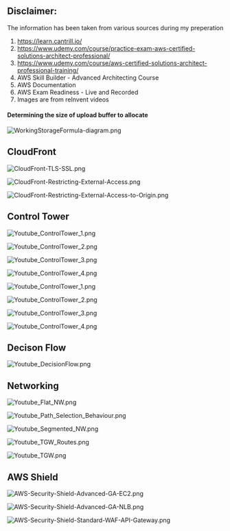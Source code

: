 ## Disclaimer:

The information has been taken from various sources during my preperation
1. https://learn.cantrill.io/
2. https://www.udemy.com/course/practice-exam-aws-certified-solutions-architect-professional/
3. https://www.udemy.com/course/aws-certified-solutions-architect-professional-training/
3. AWS Skill Builder - Advanced Architecting Course
4. AWS Documentation
5. AWS Exam Readiness - Live and Recorded 
6. Images are from reInvent videos

#### Determining the size of upload buffer to allocate

![WorkingStorageFormula-diagram.png](images/WorkingStorageFormula-diagram.png)

## CloudFront

![CloudFront-TLS-SSL.png](images/CloudFront-TLS-SSL.png)

![CloudFront-Restricting-External-Access.png](images/CloudFront-Restricting-External-Access.png)

![CloudFront-Restricting-External-Access-to-Origin.png](images/CloudFront-Restricting-External-Access-to-Origin.png)


## Control Tower

![Youtube_ControlTower_1.png](images/Youtube_ControlTower_1.png)

![Youtube_ControlTower_2.png](images/Youtube_ControlTower_2.png)

![Youtube_ControlTower_3.png](images/Youtube_ControlTower_3.png)

![Youtube_ControlTower_4.png](images/Youtube_ControlTower_4.png)

![Youtube_ControlTower_1.png](images/Youtube_ControlTower_5.png)

![Youtube_ControlTower_2.png](images/Youtube_ControlTower_6.png)

![Youtube_ControlTower_3.png](images/Youtube_ControlTower_7.png)

![Youtube_ControlTower_4.png](images/Youtube_ControlTower_8.png)

## Decison Flow

![Youtube_DecisionFlow.png](images/Youtube_DecisionFlow.png)


## Networking

![Youtube_Flat_NW.png](images/Youtube_Flat_NW.png)

![Youtube_Path_Selection_Behaviour.png](images/Youtube_Path_Selection_Behaviour.png)

![Youtube_Segmented_NW.png](images/Youtube_Segmented_NW.png)

![Youtube_TGW_Routes.png](images/Youtube_TGW_Routes.png)

![Youtube_TGW.png](images/Youtube_TGW.png)

## AWS Shield

![AWS-Security-Shield-Advanced-GA-EC2.png](images/AWS-Security-Shield-Advanced-GA-EC2.png)

![AWS-Security-Shield-Advanced-GA-NLB.png](images/AWS-Security-Shield-Advanced-GA-NLB.png)

![AWS-Security-Shield-Standard-WAF-API-Gateway.png](images/AWS-Security-Shield-Standard-WAF-API-Gateway.png)
